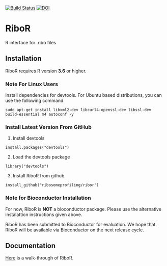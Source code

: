 [![Build Status](https://travis-ci.com/ribosomeprofiling/RiboR.svg?branch=master)](https://travis-ci.com/ribosomeprofiling/RiboR)
[![DOI](https://zenodo.org/badge/200300903.svg)](https://zenodo.org/badge/latestdoi/200300903)


# RiboR
R interface for .ribo files

## Installation

RiboR requires R version **3.6** or higher.

 

### Note For Linux Users

Install dependencies for devtools.
For Ubuntu based distributions, you can use the following command.

`sudo apt-get install libxml2-dev libcurl4-openssl-dev libssl-dev build-essential m4 autoconf -y`

### Install Latest Version From GitHub

1) Install devtools

`install.packages("devtools")`

2) Load the devtools package

`library("devtools")`

3) Install RiboR from github

`install_github("ribosomeprofiling/ribor")`

### Note for Bioconductor Installation

For now, RiboR is **NOT** a bioconductor package. Please use the alternative instalattion instructions given above.

RiboR has been submitted to Bioconductor for evaluation. We hope that RiboR will be available via Bioconductor on the next release cycle. 

## Documentation

[Here](https://ribosomeprofiling.github.io/ribor/ribor.html) is a walk-through of RiboR.

